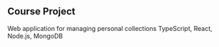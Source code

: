 ## Course Project

Web application for managing personal collections
TypeScript, React, Node.js, MongoDB
